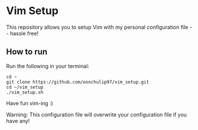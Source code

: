 # **Vim Setup**

This repository allows you to setup Vim with my personal configuration file -- hassle free!

## **How to run**

Run the following in your terminal:

```
cd ~
git clone https://github.com/oonchulip97/vim_setup.git
cd ~/vim_setup
./vim_setup.sh
```

Have fun vim-ing :)

Warning: This configuration file will overwrite your configuration file if you have any!
